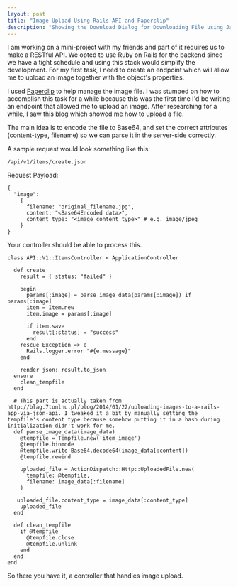 ```yaml
---
layout: post
title: "Image Upload Using Rails API and Paperclip"
description: "Showing the Download Dialog for Downloading File using Java"
---
```


I am working on a mini-project with my friends and part of it requires us to make a RESTful API. We opted to use Ruby on Rails for the backend since we have a tight schedule and using this stack would simplify the development. For my first task, I need to create an endpoint which will allow me to upload an image together with the object's properties.

I used [Paperclip](https://github.com/thoughtbot/paperclip) to help manage the image file. I was stumped on how to accomplish this task for a while because this was the first time I'd be writing an endpoint that allowed me to upload an image. After researching for a while, I saw this [blog](http://blag.7tonlnu.pl/blog/2014/01/22/uploading-images-to-a-rails-app-via-json-api/) which showed me how to upload a file.

The main idea is to encode the file to Base64, and set the correct attributes (content-type, filename) so we can parse it in the server-side correctly.

A sample request would look something like this:

    /api/v1/items/create.json

Request Payload:

    {
      "image":
        {
          filename: "original_filename.jpg",
          content: "<Base64Encoded data>",
          content_type: "<image content type>" # e.g. image/jpeg
        }
    }


Your controller should be able to process this.

    class API::V1::ItemsController < ApplicationController

      def create
        result = { status: "failed" }

        begin
          params[:image] = parse_image_data(params[:image]) if params[:image]
          item = Item.new
          item.image = params[:image]

          if item.save
            result[:status] = "success"
          end
        rescue Exception => e
          Rails.logger.error "#{e.message}"
        end

        render json: result.to_json
      ensure
        clean_tempfile
      end

      # This part is actually taken from http://blag.7tonlnu.pl/blog/2014/01/22/uploading-images-to-a-rails-app-via-json-api. I tweaked it a bit by manually setting the tempfile's content type because somehow putting it in a hash during initialization didn't work for me.
      def parse_image_data(image_data)
        @tempfile = Tempfile.new('item_image')
        @tempfile.binmode
        @tempfile.write Base64.decode64(image_data[:content])
        @tempfile.rewind

        uploaded_file = ActionDispatch::Http::UploadedFile.new(
          tempfile: @tempfile,
          filename: image_data[:filename]
        )

       uploaded_file.content_type = image_data[:content_type]
        uploaded_file
      end

      def clean_tempfile
        if @tempfile
          @tempfile.close
          @tempfile.unlink
        end
      end
    end

So there you have it, a controller that handles image upload.